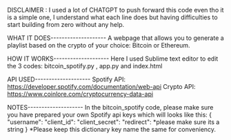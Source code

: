 DISCLAIMER : I used a lot of CHATGPT to push forward this code even tho it is a simple one, I understand what each line does but having difficulties to start building from zero without any help.

WHAT IT DOES--------------------
A webpage that allows you to generate a playlist based on the crypto of your choice: Bitcoin or Ethereum.


HOW IT WORKS--------------------
Here I used Sublime text editor to edit the 3 codes: bitcoin_spotify.py , app.py and index.html


API USED--------------------
Spotify API: https://developer.spotify.com/documentation/web-api
Crypto API: https://www.coinlore.com/cryptocurrency-data-api


NOTES--------------------
In the bitcoin_spotify code, please make sure you have prepared your own Spotify api keys which will looks like this:
{
    "username": <Your ID code here>
    "client_id": <Your client_id here>
    "client_secret": <Your client_secret here>
    "redirect": <Your redirect link> *please make sure its a string
}
*Please keep this dictionary key name the same for conveniency.




